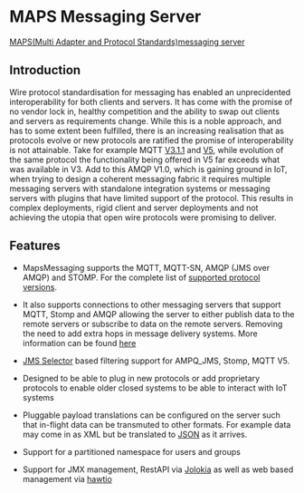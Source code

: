 # MAPS Messaging Server

[MAPS(Multi Adapter and Protocol Standards)messaging server](https://www.mapsmessaging.io/)


## Introduction
Wire protocol standardisation for messaging has enabled an unprecidented interoperability for both clients and servers. It has come with the promise of no vendor lock in, healthy competition and the ability to swap out clients and servers as requirements change. While this is a noble approach, and has to some extent been fulfilled, there is an increasing realisation that as protocols evolve or new protocols are ratified the promise of interoperability is not attainable.
Take for example MQTT [V3.1.1](https://docs.oasis-open.org/mqtt/mqtt/v3.1.1/mqtt-v3.1.1.html) and [V5](https://docs.oasis-open.org/mqtt/mqtt/v5.0/mqtt-v5.0.html), while evolution of the same protocol the functionality being offered in V5 far exceeds what was available in V3. Add to this AMQP V1.0, which is gaining ground in IoT, when trying to design a coherent messaging fabric it requires multiple messaging servers with standalone integration systems or messaging servers with plugins that have limited support of the protocol. This results in complex deployments, rigid client and server deployments and not achieving the utopia that open wire protocols were promising to deliver.

## Features
* MapsMessaging supports the MQTT, MQTT-SN, AMQP (JMS over AMQP) and STOMP. For the complete list of [supported protocol versions](https://www.mapsmessaging.io/protocol_support.html). 

* It also supports connections to other messaging servers that support MQTT, Stomp and AMQP allowing the server to either publish data to the remote servers or subscribe to data on the remote servers. Removing the need to add extra hops in message delivery systems. More information can be found [here](https://www.mapsmessaging.io/InterServerConnection_config.html)

* [JMS Selector](https://github.com/Maps-Messaging/jms_selector_parser) based filtering support for AMPQ_JMS, Stomp, MQTT V5.

* Designed to be able to plug in new protocols or add proprietary protocols to enable older closed systems to be able to interact with IoT systems

* Pluggable payload translations can be configured on the server such that in-flight data can be transmuted to other formats. For example data may come in as XML but be translated to [JSON](https://github.com/Maps-Messaging/mapsmessaging_server/tree/main/src/main/java/io/mapsmessaging/api/transformers) as it arrives.

* Support for a partitioned namespace for users and groups

* Support for JMX management, RestAPI via [Jolokia](https://jolokia.org/) as well as web based management via [hawtio](https://hawt.io/)



